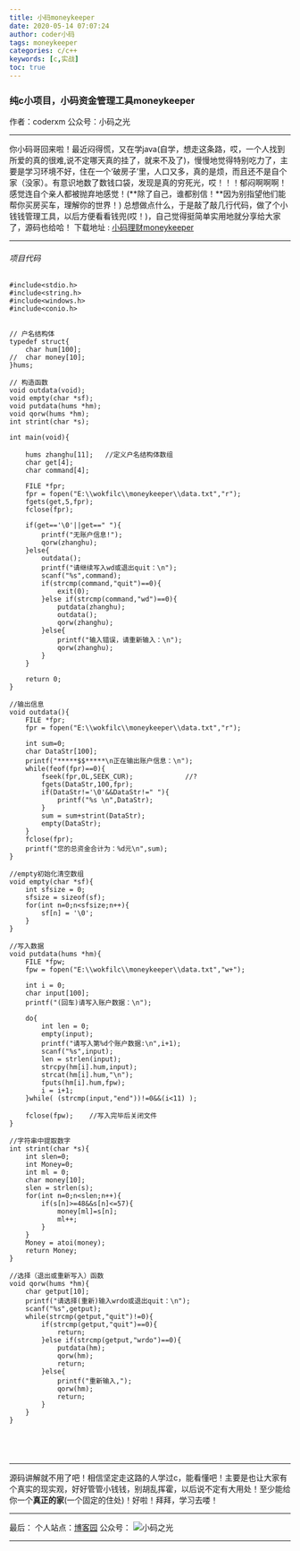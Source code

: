 ```yaml
---
title: 小码moneykeeper
date: 2020-05-14 07:07:24
author: coder小码
tags: moneykeeper
categories: c/c++
keywords: [c,实战]
toc: true
---
```

### 纯c小项目，小码资金管理工具moneykeeper
作者：coderxm
公众号：小码之光

---
 你小码哥回来啦！最近闷得慌，又在学java(自学，想走这条路，哎，一个人找到所爱的真的很难,说不定哪天真的挂了，就来不及了)，慢慢地觉得特别吃力了，主要是学习环境不好，住在一个‘破房子’里，人口又多，真的是烦，而且还不是自个家（没家）。有意识地数了数钱口袋，发现是真的穷死光，哎！！！郁闷啊啊啊！感觉连自个亲人都被抛弃地感觉！(**除了自己，谁都别信！**因为别指望他们能帮你买房买车，理解你的世界！) 总想做点什么，于是敲了敲几行代码，做了个小钱钱管理工具，以后方便看看钱兜(哎！)，自己觉得挺简单实用地就分享给大家了，源码也给哈！
下载地址		:	[小码理财moneykeeper](https://github.com/coderxm/moneykeeper.git)

---
###### 项目代码
```
#include<stdio.h>
#include<string.h>
#include<windows.h>
#include<conio.h>


// 户名结构体 
typedef struct{
	char hum[100];
//	char money[10];
}hums;

// 构造函数
void outdata(void); 
void empty(char *sf);
void putdata(hums *hm);
void qorw(hums *hm);
int strint(char *s);

int main(void){
		
	hums zhanghu[11];	//定义户名结构体数组 
	char get[4]; 
	char command[4];
	
	FILE *fpr;
	fpr = fopen("E:\\wokfilc\\moneykeeper\\data.txt","r");
	fgets(get,5,fpr);
	fclose(fpr);
	
	if(get=='\0'||get==" "){
		printf("无账户信息!");
		qorw(zhanghu);
	}else{
		outdata();
		printf("请继续写入wd或退出quit：\n");
		scanf("%s",command);
		if(strcmp(command,"quit")==0){
			exit(0);
		}else if(strcmp(command,"wd")==0){
			putdata(zhanghu);
			outdata();
			qorw(zhanghu);
		}else{
			printf("输入错误，请重新输入：\n");
			qorw(zhanghu);
		}
	}
	
	return 0;
} 

//输出信息 
void outdata(){
	FILE *fpr;
	fpr = fopen("E:\\wokfilc\\moneykeeper\\data.txt","r");
	
	int sum=0;
	char DataStr[100];
	printf("*****$$*****\n正在输出账户信息：\n");
	while(feof(fpr)==0){
		fseek(fpr,0L,SEEK_CUR);				//?
		fgets(DataStr,100,fpr);
		if(DataStr!='\0'&&DataStr!=" "){
			printf("%s \n",DataStr);
		}		
		sum = sum+strint(DataStr);
		empty(DataStr);
	} 
	fclose(fpr);
	printf("您的总资金合计为：%d元\n",sum);
}

//empty初始化清空数组 
void empty(char *sf){
	int sfsize = 0;
	sfsize = sizeof(sf); 
	for(int n=0;n<sfsize;n++){
		sf[n] = '\0'; 
	}
} 

//写入数据 
void putdata(hums *hm){
	FILE *fpw;
	fpw = fopen("E:\\wokfilc\\moneykeeper\\data.txt","w+");
	
	int i = 0;
	char input[100];
	printf("(回车)请写入账户数据：\n");
	
	do{
		int len = 0;
		empty(input); 
		printf("请写入第%d个账户数据:\n",i+1);
		scanf("%s",input);	
		len = strlen(input);
		strcpy(hm[i].hum,input); 
		strcat(hm[i].hum,"\n");
		fputs(hm[i].hum,fpw);
		i = i+1;
	}while( (strcmp(input,"end"))!=0&&(i<11) );
	
	fclose(fpw);	//写入完毕后关闭文件 
}

//字符串中提取数字 
int strint(char *s){
	int slen=0;
	int Money=0;
	int ml = 0;
	char money[10];
	slen = strlen(s);
	for(int n=0;n<slen;n++){
		if(s[n]>=48&&s[n]<=57){
			money[ml]=s[n];
			ml++;
		}
	}
	Money = atoi(money);
	return Money;
}

//选择（退出或重新写入）函数
void qorw(hums *hm){
    char getput[10];
	printf("请选择(重新)输入wrdo或退出quit：\n");
	scanf("%s",getput);
	while(strcmp(getput,"quit")!=0){
		if(strcmp(getput,"quit")==0){
			return;
		}else if(strcmp(getput,"wrdo")==0){
			putdata(hm);
			qorw(hm);
			return;
		}else{
			printf("重新输入,");
			qorw(hm);
			return;
		}
	}
} 





```

---
源码讲解就不用了吧！相信坚定走这路的人学过c，能看懂吧！主要是也让大家有个真实的现实观，好好管管小钱钱，别胡乱挥霍，以后说不定有大用处！至少能给你一个**真正的家**(一个固定的住处)！好啦！拜拜，学习去喽！

---
最后：
个人站点：[博客园](https://www.cnblogs.com/coderma)
公众号：
![小码之光](https://img-blog.csdnimg.cn/20200513202720997.jpg#pic_center)

---
